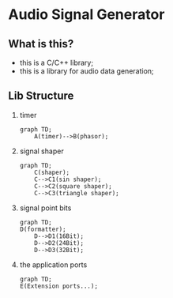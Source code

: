 # Audio Signal Generator

## What is this?

* this is a C/C++ library;
* this is a library for audio data generation;

## Lib Structure

1. timer

    ```mermaid
    graph TD;
        A(timer)-->B(phasor);
    ```

2. signal shaper

    ```mermaid
    graph TD;
        C(shaper);
        C-->C1(sin shaper);
        C-->C2(square shaper);
        C-->C3(triangle shaper);
    ```

3. signal point bits

    ```mermaid
    graph TD;
    D(formatter);
        D-->D1(16Bit);
        D-->D2(24Bit);
        D-->D3(32Bit);
    ```

4. the application ports

    ```mermaid
    graph TD;
    E(Extension ports...);
    ```
